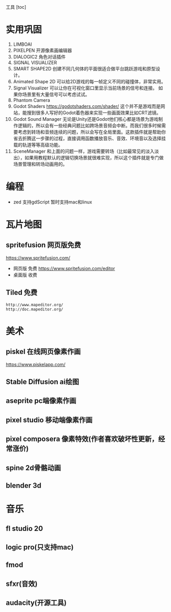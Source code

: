 工具
[toc]

# 实用巩固
1. LIMBOAI
2. PIXELPEN 开源像素画编辑器
3. DIALOGIC2 角色对话插件
4. SIGNAL VISUALIZER
5. SMART SHAPE2D 创建不同几何体的平面很适合做平台跳跃游戏和原型设计。
6. Animated Shape 2D 可以给2D游戏的每一帧定义不同的碰撞体，非常实用。
6. Signal Visualizer 可以让你在可视化窗口里显示当前场景的信号和连接。 如果你场景里有大量信号可以考虑试试。
7.  Phantom Camera 
8.  Godot Shaders https://godotshaders.com/shader/ 这个并不是游戏而是网站，能搜到很多人写好的Godot着色器来实现一些画面效果比如CRT滤镜。
9.  Godot Sound Manager 无论是Unity还是Godot他们核心都是场景为游戏制作逻辑的，所以会有一些经典问题比如跨场景音频会中断。而我们很多时候需要考虑到转场和音频连续的问题，所以会写在全局里面。这款插件就是帮助你省去折腾这一步骤的过程，直接调用函数播放音乐、音效、环境音以及选择挂载的轨道等等高级功能。
10. SceneManager  和上面的问题一样，游戏需要转场（比如最常见的淡入淡出），如果用教程默认的逻辑切换场景就很难实现，所以这个插件就是专门做场景管理和转场动画用的。

# 编程
- zed 支持gdScript 暂时支持mac和linux

# 瓦片地图

## spritefusion 网页版免费
https://www.spritefusion.com/

- 网页版
  免费 https://www.spritefusion.com/editor
- 桌面版
  收费

## Tiled  免费
    http://www.mapeditor.org/
    http://doc.mapeditor.org/

# 美术

## piskel 在线网页像素作画
https://www.piskelapp.com/

## Stable Diffusion ai绘图

## aseprite pc端像素作画

## pixel studio 移动端像素作画

## pixel composera 像素特效(作者喜欢破坏性更新，经常涨价)

## spine 2d骨骼动画

## blender 3d

# 音乐

## fl studio 20

## logic pro(只支持mac)

## fmod

## sfxr(音效)

## audacity(开源工具)
